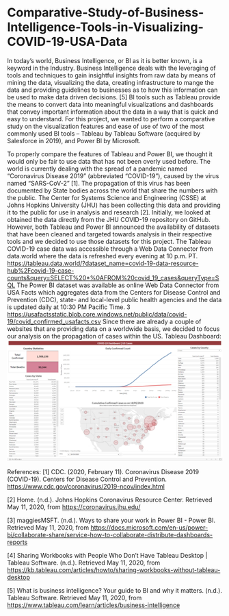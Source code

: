 # Comparative-Study-of-Business-Intelligence-Tools-in-Visualizing-COVID-19-USA-Data
In today’s world, Business Intelligence, or BI as it is better known, is a keyword in the Industry. Business Intelligence deals with the leveraging of tools and techniques to gain insightful insights from raw data by means of mining the data, visualizing the data, creating infrastructure to mange the data and providing guidelines to businesses as to how this information can be used to make data driven decisions. [5] BI tools such as Tableau provide the means to convert data into meaningful visualizations and dashboards that convey important information about the data in a way that is quick and easy to understand. For this project, we wanted to perform a comparative study on the visualization features and ease of use of two of the most commonly used BI tools – Tableau by Tableau Software (acquired by Salesforce in 2019), and Power BI by Microsoft.

To properly compare the features of Tableau and Power BI, we thought it would only be fair to use data that has not been overly used before. The world is currently dealing with the spread of a pandemic named “Coronavirus Disease 2019” (abbreviated “COVID-19”), caused by the virus named “SARS-CoV-2” [1]. The propagation of this virus has been documented by State bodies across the world that share the numbers with the public. The Center for Systems Science and Engineering (CSSE) at Johns Hopkins University (JHU) has been collecting this data and providing it to the public for use in analysis and research [2]. Initially, we looked at obtained the data directly from the JHU COVID-19 repository on GitHub. However, both Tableau and Power BI announced the availability of datasets that have been cleaned and targeted towards analysis in their respective tools and we decided to use those datasets for this project. The Tableau COVID-19 case data was accessible through a Web Data Connector from data.world where the data is refreshed every evening at 10 p.m. PT. https://tableau.data.world/?dataset_name=covid-19-data-resource-hub%2Fcovid-19-case-counts&query=SELECT%20*%0AFROM%20covid_19_cases&queryType=SQL The Power BI dataset was available as online Web Data Connector from USA Facts which aggregates data from the Centers for Disease Control and Prevention (CDC), state- and local-level public health agencies and the data is updated daily at 10:30 PM Pacific Time. 3 https://usafactsstatic.blob.core.windows.net/public/data/covid-19/covid_confirmed_usafacts.csv Since there are already a couple of websites that are providing data on a worldwide basis, we decided to focus our analysis on the propagation of cases within the US. 
Tableau Dashboard:
![](images/Tableau%20Dashboard%20Image.png)

References: 
[1] CDC. (2020, February 11). Coronavirus Disease 2019 (COVID-19). Centers for Disease Control and Prevention. https://www.cdc.gov/coronavirus/2019-ncov/index.html 

[2] Home. (n.d.). Johns Hopkins Coronavirus Resource Center. Retrieved May 11, 2020, from https://coronavirus.jhu.edu/ 

[3] maggiesMSFT. (n.d.). Ways to share your work in Power BI - Power BI. Retrieved May 11, 2020, from https://docs.microsoft.com/en-us/power-bi/collaborate-share/service-how-to-collaborate-distribute-dashboards-reports 

[4] Sharing Workbooks with People Who Don’t Have Tableau Desktop | Tableau Software. (n.d.). Retrieved May 11, 2020, from https://kb.tableau.com/articles/howto/sharing-workbooks-without-tableau-desktop 

[5] What is business intelligence? Your guide to BI and why it matters. (n.d.). Tableau Software. Retrieved May 11, 2020, from https://www.tableau.com/learn/articles/business-intelligence
